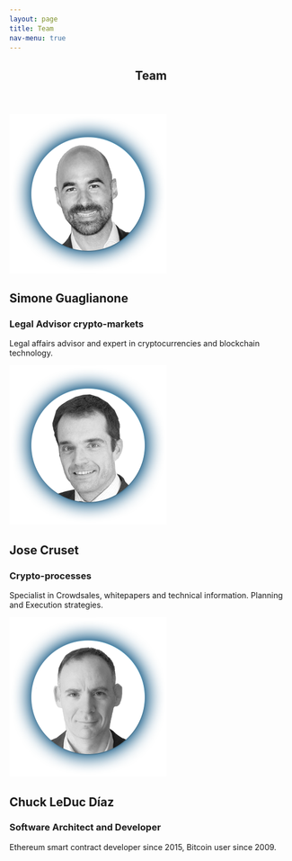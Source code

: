 ```yaml
---
layout: page
title: Team
nav-menu: true
---
```

<section id="one">
  <div class="inner">
    <header class="major">
      <h1>Team</h1>
    </header>

  <div class="row">
	  <div class="4u 12u$(medium)">
      <img src="assets/images/SX.png" />
		  <h2>Simone Guaglianone</h2>
		  <h3>Legal Advisor crypto-markets</h3>
		  <p>Legal affairs advisor and expert in cryptocurrencies and blockchain technology.</p>
	  </div>
	  <div class="4u 12u$(medium)">
      <img src="assets/images/Jose.png" />
		  <h2>Jose Cruset</h2>
		  <h3>Crypto-processes</h3>
		  <p>Specialist in Crowdsales, whitepapers and technical information. Planning and Execution strategies.</p>
	  </div>
	  <div class="4u$ 12u$(medium)">
      <img src="assets/images/Chuck.png" />
		  <h2>Chuck LeDuc Díaz</h2>
		  <h3>Software Architect and Developer</h3>
		  <p>Ethereum smart contract developer since 2015, Bitcoin user since 2009.</p>
	  </div>
  </div>
</div>
